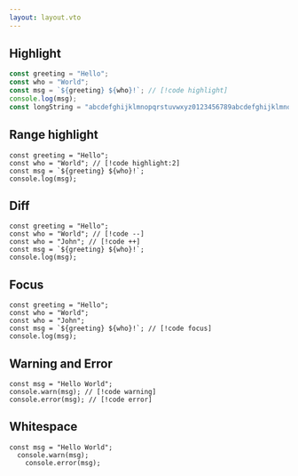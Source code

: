 ```yaml
---
layout: layout.vto
---
```


## Highlight

```javascript{label=demo.js lang=js}
const greeting = "Hello";
const who = "World";
const msg = `${greeting} ${who}!`; // [!code highlight]
console.log(msg);
const longString = "abcdefghijklmnopqrstuvwxyz0123456789abcdefghijklmnopqrstuvwxyz0123456789abcdefghijklmnopqrstuvwxyz0123456789";
```

## Range highlight

```javascript{label=demo.js}
const greeting = "Hello";
const who = "World"; // [!code highlight:2]
const msg = `${greeting} ${who}!`;
console.log(msg);
```

## Diff

```javascript{label=demo.js}
const greeting = "Hello";
const who = "World"; // [!code --]
const who = "John"; // [!code ++]
const msg = `${greeting} ${who}!`;
console.log(msg);
```

## Focus

```javascript{label=demo.js}
const greeting = "Hello";
const who = "World";
const who = "John";
const msg = `${greeting} ${who}!`; // [!code focus]
console.log(msg);
```

## Warning and Error

```javascript{label=demo.js}
const msg = "Hello World";
console.warn(msg); // [!code warning]
console.error(msg); // [!code error]
```

## Whitespace

```javascript{label=demo.js}
const msg = "Hello World";
  console.warn(msg);
	console.error(msg);
```
